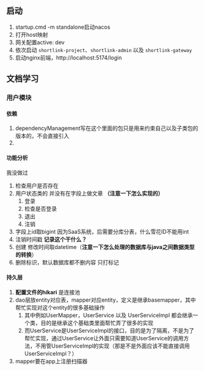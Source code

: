 ## 启动
1. startup.cmd -m standalone启动nacos
2. 打开host映射
3. 网关配置active: dev
4. 依次启动 `shortlink-project`、`shortlink-admin` 以及 `shortlink-gateway`
5. 启动nginx前端，http://localhost:5174/login

## 文档学习
### 用户模块
#### 依赖
1. dependencyManagement写在这个里面的包只是用来约束自己以及子类包的版本的，不会直接引入
2. 
#### 功能分析
我没做过
1. 检查用户是否存在
2. 用户状态类的 并没有在字段上做文章 **（注意一下怎么实现的）**
	1. 登录
	2. 检查是否登录
	3. 退出
	4. 注销 
3. 字段上id取bigint 因为SaaS系统，后需要分库分表，什么雪花ID不能用int
4. 注销时间戳 **记录这个干什么？**
5. 创建 修改时间取datetime（**注意一下怎么处理的数据库与java之间数据类型的转换**）
6. 删除标识，默认数据库都不删内容 只打标记
#### 持久层
1. **配置文件的hikari** 是连接池 
2. dao层放entity对应表，mapper对应entity，定义是继承basemapper，其中帮忙实现对这个entity的很多基础操作
	1. 其中例如UserMapper，UserService 以及 UserServiceImpl 都会继承一个类，目的是继承这个基础类里面帮忙弄了很多的实现
	2. 而UserService是UserServiceImpl的接口，目的是为了隔离，不是为了帮忙实现，通过UserService让外面只需要知道UserService的调用方法，不用管UserServiceImpl的实现（那是不是外面应该不能直接调用UserServiceImpl？）
3. mapper要在app上注册扫描器

